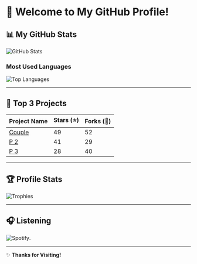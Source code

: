 # 👋 Welcome to My GitHub Profile!

## 📊 My GitHub Stats
![GitHub Stats](https://github-readme-stats.vercel.app/api?username=urbryan&show_icons=true&theme=radical)

### Most Used Languages
![Top Languages](https://github-readme-stats.vercel.app/api/top-langs/?username=urbryan&layout=compact&theme=radical)

---

## 🌟 Top 3 Projects
| Project Name      | Stars (⭐) | Forks (🍴) |
|-------------------|-----------|------------|
| [Couple](#)       | 49        | 52         |
| [P 2](#)          | 41        | 29         |
| [P 3](#)          | 28        | 40         |

---

## 🏆 Profile Stats
![Trophies](https://github-profile-trophy.vercel.app/?username=YourUsername&theme=radical&no-frame=true)

---

## 🎧 Listening
![Spotify](https://open.spotify.com/user/31xykcletpltlzzkmfa2gnrdql5q?si=G7SkvuymTfKMTMFl67pDGQ).

---
✨ **Thanks for Visiting!**

